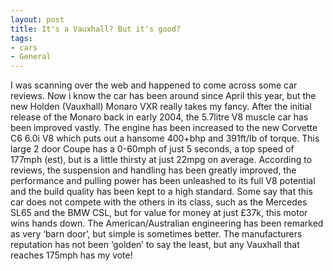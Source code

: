 ```yaml
---
layout: post
title: It's a Vauxhall? But it's good?
tags:
- cars
- General
---
```


I was scanning over the web and happened to come across some car reviews. Now i know the car has been around since April this year, but the new Holden (Vauxhall) Monaro VXR really takes my fancy. After the initial release of the Monaro back in early 2004, the 5.7litre V8 muscle car has been improved vastly. The engine has been increased to the new Corvette C6 6.0i V8 which puts out a hansome 400+bhp and 391ft/lb of torque. This large 2 door Coupe has a 0-60mph of just 5 seconds, a top speed of 177mph (est), but is a little thirsty at just 22mpg on average. According to reviews, the suspension and handling has been greatly improved, the performance and pulling power has been unleashed to its full V8 potential and the build quality has been kept to a high standard.
Some say that this car does not compete with the others in its class, such as the Mercedes SL65 and the BMW CSL, but for value for money at just £37k, this motor wins hands down. The American/Australian engineering has been remarked as very ‘barn door’, but simple is sometimes better.
The manufacturers reputation has not been ‘golden’ to say the least, but any Vauxhall that reaches 175mph has my vote!
